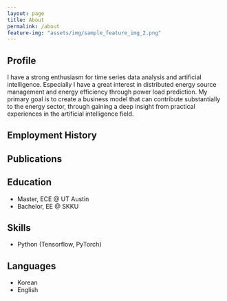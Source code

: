 ```yaml
---
layout: page
title: About
permalink: /about
feature-img: "assets/img/sample_feature_img_2.png"
---
```


## Profile
I have a strong enthusiasm for time series data analysis and artificial intelligence. Especially I have a great interest in distributed energy source management and energy efficiency through power load prediction.
My primary goal is to create a business model that can contribute substantially to the energy sector, through gaining a deep insight from practical experiences in the artificial intelligence field.

## Employment History

## Publications

## Education
- Master, ECE @ UT Austin
- Bachelor, EE @ SKKU

## Skills
- Python (Tensorflow, PyTorch)


## Languages
- Korean
- English